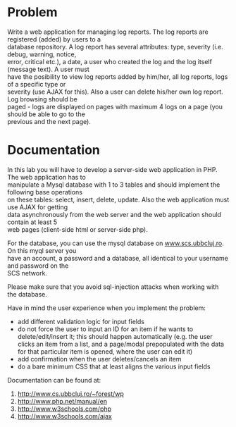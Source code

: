 # Problem
Write a web application for managing log reports. The log reports are registered (added) by users to a  
database repository. A log report has several attributes: type, severity (i.e. debug, warning, notice,  
error, critical etc.), a date, a user who created the log and the log itself (message text). A user must  
have the posibility to view log reports added by him/her, all log reports, logs of a specific type or  
severity (use AJAX for this). Also a user can delete his/her own log report. Log browsing should be  
paged - logs are displayed on pages with maximum 4 logs on a page (you should be able to go to the  
previous and the next page).

# Documentation
In this lab you will have to develop a server-side web application in PHP. The web application has to  
manipulate a Mysql database with 1 to 3 tables and should implement the following base operations  
on these tables: select, insert, delete, update. Also the web application must use AJAX for getting  
data asynchronously from the web server and the web application should contain at least 5  
web pages (client-side html or server-side php).

For the database, you can use the mysql database on www.scs.ubbcluj.ro. On this myql server you  
have an account, a password and a database, all identical to your username and password on the  
SCS network.

Please make sure that you avoid sql-injection attacks when working with the database.

Have in mind the user experience when you implement the problem:

* add different validation logic for input fields
* do not force the user to input an ID for an item if he wants to delete/edit/insert it; this should happen automatically (e.g. the user clicks an item from a list, and a page/modal prepopulated with the data for that particular item is opened, where the user can edit it)
* add confirmation when the user deletes/cancels an item
* do a bare minimum CSS that at least aligns the various input fields



Documentation can be found at:
1) http://www.cs.ubbcluj.ro/~forest/wp
2) http://www.php.net/manual/en
3) http://www.w3schools.com/php
4) http://www.w3schools.com/ajax 

